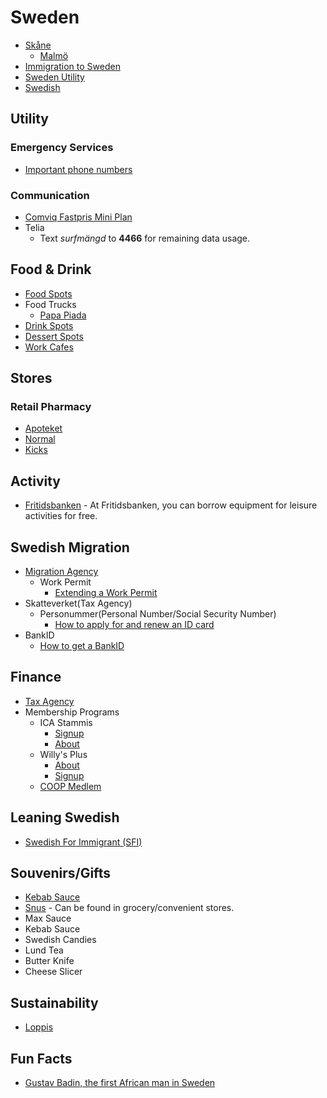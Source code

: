 # Sweden

- [Skåne](./Skåne.md)
  - [Malmö](./Malmö.md)
- [Immigration to Sweden](./immigration-to-sweden.md)
- [Sweden Utility](./sweden-utility.md)
- [Swedish](../../../hobbies/language-learning/swedish/swedish.md)

## Utility

### Emergency Services

- [Important phone numbers](https://www.krisinformation.se/en/finding-help-and-services/important-phone-numbers)

### Communication

- [Comviq Fastpris Mini Plan](https://www.comviq.se/kontantkort)
- Telia
  - Text _surfmängd_ to **4466** for remaining data usage.

## Food & Drink

- [Food Spots](https://maps.app.goo.gl/Vm1PmWbGbbV6ftD86)
- Food Trucks
  - [Papa Piada](https://papapiada.se/)
- [Drink Spots](https://maps.app.goo.gl/qWopvXmCnxn3WXxR8)
- [Dessert Spots](https://maps.app.goo.gl/1UqRzLEPdfzoYgJE6)
- [Work Cafes](https://maps.app.goo.gl/eXVHPQRZgcNGekeV8)

## Stores

### Retail Pharmacy

- [Apoteket](https://www.apoteket.se/apotek/)
- [Normal](https://www.normal.eu/find-store/)
- [Kicks](https://www.kicks.se/butiker)

## Activity

- [Fritidsbanken](https://www.fritidsbanken.se/en/) - At Fritidsbanken, you can borrow equipment for leisure activities for free.

## Swedish Migration

- [Migration Agency](https://www.migrationsverket.se/English.html)
  - Work Permit
    - [Extending a Work Permit](https://www.migrationsverket.se/English/Private-individuals/Working-in-Sweden/Extending-a-permit.html)
- Skatteverket(Tax Agency)
  - Personummer(Personal Number/Social Security Number)
    - [How to apply for and renew an ID card](https://www.skatteverket.se/privat/folkbokforing/skatteverketsidkort/saharansokerduomochfornyaridkort.4.7da1d2e118be03f8e4f6185.html)
- BankID
  - [How to get a BankID](https://www.bankid.com/en/privat/skaffa-bankid)

## Finance

- [Tax Agency](https://www.skatteverket.se/)
- Membership Programs
  - ICA Stammis
    - [Signup](https://www.ica.se/stammis)
    - [About](https://www.ica.se/ansokan/)
  - Willy's Plus
    - [About](https://www.willys.se/artikel/om-oss/willys-plus)
    - [Signup](https://www.willys.se/registrera/privat/identifiera)
  - [COOP Medlem](https://www.coop.se/medlem/bli-medlem/)

## Leaning Swedish

- [Swedish For Immigrant (SFI)](https://www.folkuniversitetet.se/vara-skolor/sfi-svenska-for-invandrare/malmo-sfi-skola-folkuniversitetet/)

## Souvenirs/Gifts

- [Kebab Sauce](https://schysstkak.se/het-kebabsas)
- [Snus](https://sv.wikipedia.org/wiki/Snus) - Can be found in grocery/convenient stores.
- Max Sauce
- Kebab Sauce
- Swedish Candies
- Lund Tea
- Butter Knife
- Cheese Slicer

## Sustainability

- [Loppis](https://www.reddit.com/r/stockholm/comments/12ahzt1/can_you_do_loppis_anywhere_or_where_can_you_how/)

## Fun Facts

- [Gustav Badin, the first African man in Sweden](https://en.wikipedia.org/wiki/Gustav_Badin)
